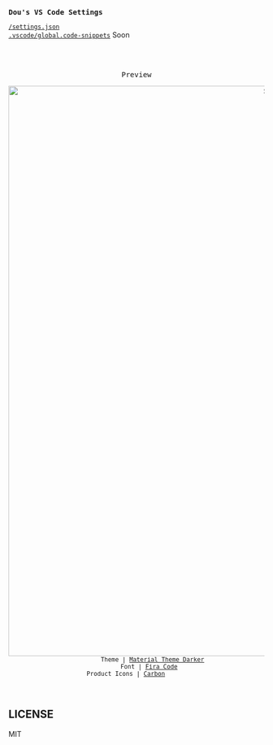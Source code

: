 <samp><b>Dou's VS Code Settings</b></samp>

[`/settings.json`](./settings.json)<br>
[`.vscode/global.code-snippets`]('') Soon

<br>
<br>
<p align="center"><samp>Preview</samp></p>

<p align="center">
<img width="1123" alt="SCR-20230808-tlad" src="https://github.com/iamnotdou/vscode-settings/assets/113028011/bbc99957-cc6d-409d-85d2-8ec1688996db">
<sub><samp>&nbsp;&nbsp;&nbsp;&nbsp;&nbsp;&nbsp;&nbsp;&nbsp;&nbsp;Theme | <a href="https://marketplace.visualstudio.com/items?itemName=Equinusocio.vsc-material-theme">Material Theme Darker</a><br>
&nbsp;&nbsp;&nbsp;&nbsp;&nbsp;&nbsp;&nbsp;Font | <a href="https://github.com/tonsky/FiraCode/">Fira Code</a><br>
Product Icons | <a href="https://github.com/antfu/vscode-icons-carbon">Carbon</a>&nbsp;&nbsp;&nbsp;&nbsp;&nbsp;&nbsp;</samp></sub>
</p>


<br>

## LICENSE

MIT
